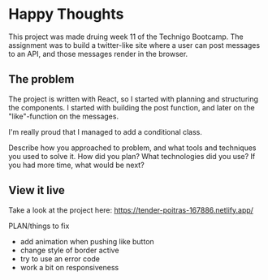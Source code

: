 # Happy Thoughts
This project was made druing week 11 of the Technigo Bootcamp. The assignment was to build a twitter-like site where a user can post messages to an API, and those messages render in the browser. 

## The problem
The project is written with React, so I started with planning and structuring the components. I started with building the post function, and later on the "like"-function on the messages.

I'm really proud that I managed to add a conditional class.

Describe how you approached to problem, and what tools and techniques you used to solve it. How did you plan? What technologies did you use? If you had more time, what would be next?

## View it live
Take a look at the project here: https://tender-poitras-167886.netlify.app/



PLAN/things to fix
- add animation when pushing like button
- change style of border active
- try to use an error code
- work a bit on responsiveness